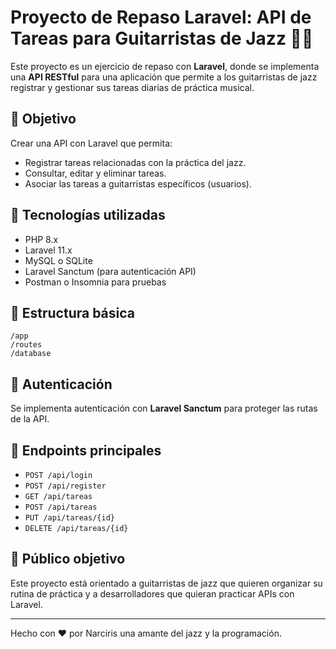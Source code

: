 # Proyecto de Repaso Laravel: API de Tareas para Guitarristas de Jazz 🎸🎶

Este proyecto es un ejercicio de repaso con **Laravel**, donde se implementa una **API RESTful** para una aplicación que permite a los guitarristas de jazz registrar y gestionar sus tareas diarias de práctica musical.

## 🎯 Objetivo

Crear una API con Laravel que permita:
- Registrar tareas relacionadas con la práctica del jazz.
- Consultar, editar y eliminar tareas.
- Asociar las tareas a guitarristas específicos (usuarios).

## 🧰 Tecnologías utilizadas

- PHP 8.x
- Laravel 11.x
- MySQL o SQLite
- Laravel Sanctum (para autenticación API)
- Postman o Insomnia para pruebas

## 📁 Estructura básica

```
/app
/routes
/database
```

## 🔐 Autenticación

Se implementa autenticación con **Laravel Sanctum** para proteger las rutas de la API.

## 🚀 Endpoints principales

- `POST /api/login`
- `POST /api/register`
- `GET /api/tareas`
- `POST /api/tareas`
- `PUT /api/tareas/{id}`
- `DELETE /api/tareas/{id}`

## 🤘 Público objetivo

Este proyecto está orientado a guitarristas de jazz que quieren organizar su rutina de práctica y a desarrolladores que quieran practicar APIs con Laravel.

---

Hecho con ❤️ por Narciris una amante del jazz y la programación.
